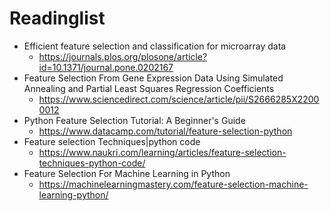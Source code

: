 # Readinglist
- Efficient feature selection and classification for microarray data
    - https://journals.plos.org/plosone/article?id=10.1371/journal.pone.0202167
- Feature Selection From Gene Expression Data Using Simulated Annealing and Partial Least Squares Regression Coefficients
    - https://www.sciencedirect.com/science/article/pii/S2666285X22000012
- Python Feature Selection Tutorial: A Beginner's Guide
    - https://www.datacamp.com/tutorial/feature-selection-python
- Feature selection Techniques|python code
    - https://www.naukri.com/learning/articles/feature-selection-techniques-python-code/
- Feature Selection For Machine Learning in Python
    - https://machinelearningmastery.com/feature-selection-machine-learning-python/